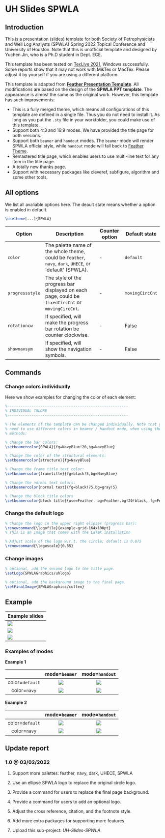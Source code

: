 # UH Slides SPWLA

## Introduction

This is a presentation (slides) template for both Society of Petrophysicists and Well Log Analysts (SPWLA) Spring 2022 Topical Conference and University of Houston. Note that this is unofficial template and designed by Yuchen Jin, who is a Ph.D student in Dept. ECE.

This template has been tested on [TexLive 2021][texlive], Windows successfully. Some reports show that it may not work with MikTex or MacTex. Please adjust it by yourself if you are using a different platform.

This template is adapted from [**Feather Presentation Template**][slide-feather]. All modifications are based on the design of the **SPWLA PPT template**. The appearance is almost the same as the original work. However, this template has such improvements:

* This is a fully merged theme, which means all configurations of this template are defined in a single file. Thus you do not need to install it. As long as you put the `.sty` file in your workfolder, you could make use of this template.
* Support both 4:3 and 16:9 modes. We have provided the title page for both versions.
* Support both `beamer` and `handout` modes. The `beamer` mode will render SPWLA official style, while `handout` mode will fall back to [Feather Theme][slide-feather].
* Remastered title page, which enables users to use multi-line text for any item in the title page.
* A totally new thanks page.
* Support with necessary packages like cleveref, subfigure, algorithm and some other tools.

## All options

We list all avaliable options here. The deault state means whether a option is enabled in default.

```latex
\usetheme[...]{SPWLA}
```

| Option | Description | Counter option | Default state |
| -----  |   -----     |      -----     |  -----  |
| `color` | The palette name of the whole theme, could be `feather`, `navy`, `dark`, `UHECE`, or 'default' (SPWLA).  | - | `default` |
| `progressstyle` | The style of the progress bar displayed on each page, could be `fixedCircCnt` or `movingCircCnt`. | - | `movingCircCnt` |
| `rotationcw` | If specified, will make the progress bar rotation be counter clockwise. | - | False |
| `shownavsym` | If specified, will show the navigation symbols. | - | False |

## Commands

### Change colors individually

Here we show examples for changing the color of each element:

```tex
%-------------------------------------------------------
% INDIVIDUAL COLORS
%-------------------------------------------------------

% The elements of the template can be changed individually. Note that you may
% need to use different colors in beamer / handout mode, when using the following
% methods:

% Change the bar colors:
\setbeamercolor{SPWLA}{fg=NavyBlue!20,bg=NavyBlue}

% Change the color of the structural elements:
\setbeamercolor{structure}{fg=NavyBlue}

% Change the frame title text color:
\setbeamercolor{frametitle}{fg=black!5,bg=NavyBlue}

% Change the normal text colors:
\setbeamercolor{normal text}{fg=black!75,bg=gray!5}

% Change the block title colors
\setbeamercolor{block title}{use=Feather, bg=Feather.bg!20!black, fg=Feather.fg} 
```

### Change the default logo

```tex
% Change the logo in the upper right elipses (progress bar):
\renewcommand{\logofile}{example-grid-164x100pt} 
% This is an image that comes with the LaTeX installation

% Adjust scale of the logo w.r.t. the circle; default is 0.875
\renewcommand{\logoscale}{0.55}
```

### Change images

```tex
% optional, add the second logo to the title page.
\setLogo{SPWLAGraphics/uhlogo}

% optional, add the background image to the final page.
\setFinalImage{SPWLAGraphics/cullen}
```

## Example

| Example slides |
| ----- |
| ![][ex-fig-1] |
| ![][ex-fig-2] |
| ![][ex-fig-3] |

### Examples of modes

**Example 1**

| | mode=`beamer` | mode=`handout` |
| :-------------: | :-------------: | :-------------: |
| color=`default` | ![][ex-ex1-d-bm] | ![][ex-ex1-d-ho] |
| color=`navy`    | ![][ex-ex1-n-bm] | ![][ex-ex1-n-ho] |

**Example 2**

| | mode=`beamer` | mode=`handout` |
| :-------------: | :-------------: | :-------------: |
| color=`default` | ![][ex-ex2-d-bm] | ![][ex-ex2-d-ho] |
| color=`navy`    | ![][ex-ex2-n-bm] | ![][ex-ex2-n-ho] |

## Update report

### 1.0 @ 03/02/2022

1. Support more palettes: feather, navy, dark, UHECE, SPWLA
2. Use an ellipse SPWLA logo to replace the original circle logo.
3. Provide a command for users to replace the final page background.
4. Provide a command for users to add an optional logo.
5. Adjust the cross reference, citation, and the footnote style.
6. Add more extra packages for supporting more features.

1. Upload this sub-project: *UH-Slides-SPWLA*.

[slide-feather]:https://www.overleaf.com/latex/templates/beamer-presentation-template-feather-theme/jcbpcdxqbxbf
[texlive]:https://ctan.org/pkg/texlive
[ex-fig-1]:./display/spwla-1.jpg
[ex-fig-2]:./display/spwla-2.png
[ex-fig-3]:./display/spwla-3.jpg
[ex-ex1-d-bm]:./display/spwla-ex1-d-bm.png
[ex-ex1-d-ho]:./display/spwla-ex1-d-ho.png
[ex-ex1-n-bm]:./display/spwla-ex1-n-bm.png
[ex-ex1-n-ho]:./display/spwla-ex1-n-ho.png
[ex-ex2-d-bm]:./display/spwla-ex1-d-bm.png
[ex-ex2-d-ho]:./display/spwla-ex1-d-ho.png
[ex-ex2-n-bm]:./display/spwla-ex1-n-bm.png
[ex-ex2-n-ho]:./display/spwla-ex1-n-ho.png
